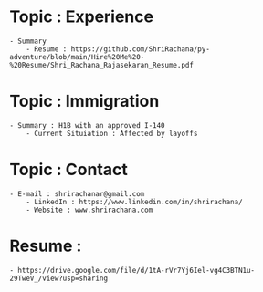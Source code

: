 # Topic : Experience
    - Summary
        - Resume : https://github.com/ShriRachana/py-adventure/blob/main/Hire%20Me%20-%20Resume/Shri_Rachana_Rajasekaran_Resume.pdf 

# Topic : Immigration
    - Summary : H1B with an approved I-140
        - Current Situiation : Affected by layoffs 
# Topic : Contact
    - E-mail : shrirachanar@gmail.com 
        - LinkedIn : https://www.linkedin.com/in/shrirachana/
        - Website : www.shrirachana.com

# Resume : 
    - https://drive.google.com/file/d/1tA-rVr7Yj6Iel-vg4C3BTN1u-29TweV_/view?usp=sharing 